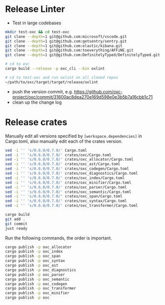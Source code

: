 # Release Linter

* Test in large codebases

```bash
mkdir test-oxc && cd test-oxc
git clone --depth=1 git@github.com:microsoft/vscode.git
git clone --depth=1 git@github.com:getsentry/sentry.git
git clone --depth=1 git@github.com:elastic/kibana.git
git clone --depth=1 git@github.com:toeverything/AFFiNE.git
git clone --depth=1 git@github.com:DefinitelyTyped/DefinitelyTyped.git
```

```bash
# cd to oxc
cargo build --release -p oxc_cli --bin oxlint

# cd to test-oxc and run oxlint on all cloned repos
~/path/to/oxc/target/target/release/oxlint
```

* push the version commit, e.g. https://github.com/oxc-project/oxc/commit/31600ac8dea270e169d598e0e3b5b7a16cbb1c71
* clean up the change log

# Release crates

Manually edit all versions specified by `[workspace.dependencies]` in Cargo.toml,
also manually edit each of the crates version.

```bash
sed -i '' 's/0.6.0/0.7.0/' Cargo.toml
sed -i '' 's/0.6.0/0.7.0/' crates/oxc/Cargo.toml
sed -i '' 's/0.6.0/0.7.0/' crates/oxc_allocator/Cargo.toml
sed -i '' 's/0.6.0/0.7.0/' crates/oxc_ast/Cargo.toml
sed -i '' 's/0.6.0/0.7.0/' crates/oxc_codegen/Cargo.toml
sed -i '' 's/0.6.0/0.7.0/' crates/oxc_diagnostics/Cargo.toml
sed -i '' 's/0.6.0/0.7.0/' crates/oxc_index/Cargo.toml
sed -i '' 's/0.6.0/0.7.0/' crates/oxc_minifier/Cargo.toml
sed -i '' 's/0.6.0/0.7.0/' crates/oxc_parser/Cargo.toml
sed -i '' 's/0.6.0/0.7.0/' crates/oxc_semantic/Cargo.toml
sed -i '' 's/0.6.0/0.7.0/' crates/oxc_span/Cargo.toml
sed -i '' 's/0.6.0/0.7.0/' crates/oxc_syntax/Cargo.toml
sed -i '' 's/0.6.0/0.7.0/' crates/oxc_transformer/Cargo.toml

cargo build
git add .
git commit
just ready
```

Run the following commands, the order is important.

```bash
cargo publish -p oxc_allocator
cargo publish -p oxc_index
cargo publish -p oxc_span
cargo publish -p oxc_syntax
cargo publish -p oxc_ast
cargo publish -p oxc_diagnostics
cargo publish -p oxc_parser
cargo publish -p oxc_semantic
cargo publish -p oxc_codegen
cargo publish -p oxc_transformer
cargo publish -p oxc_minifier
cargo publish -p oxc
```
